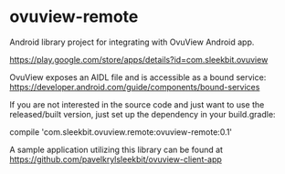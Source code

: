 # ovuview-remote
Android library project for integrating with OvuView Android app.

https://play.google.com/store/apps/details?id=com.sleekbit.ovuview

OvuView exposes an AIDL file and is accessible as a bound service:
https://developer.android.com/guide/components/bound-services

If you are not interested in the source code and just want to use the released/built version,
just set up the dependency in your build.gradle:

compile 'com.sleekbit.ovuview.remote:ovuview-remote:0.1'

A sample application utilizing this library can be found at
https://github.com/pavelkrylsleekbit/ovuview-client-app

